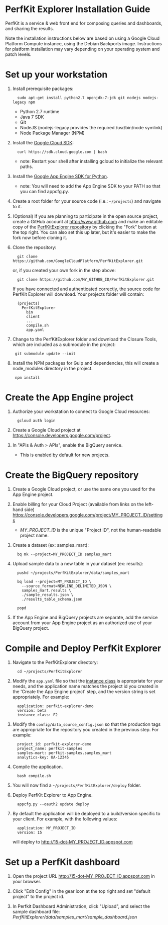 PerfKit Explorer Installation Guide
===================================
PerfKit is a service & web front end for composing queries and dashboards, and sharing the results.

Note the installation instructions below are based on using a Google Cloud Platform Compute instance, using the
Debian Backports image. Instructions for platform installation may vary depending on your operating system and
patch levels.

Set up your workstation
=======================

1. Install prerequisite packages:

         sudo apt-get install python2.7 openjdk-7-jdk git nodejs nodejs-legacy npm

   * Python 2.7 runtime
   * Java 7 SDK
   * Git
   * NodeJS (nodejs-legacy provides the required /usr/bin/node symlink)
   * Node Package Manager (NPM)

4. Install the [Google Cloud SDK](https://developers.google.com/cloud/sdk/):

         curl https://sdk.cloud.google.com | bash

   * note: Restart your shell after installing gcloud to initialize the relevant paths.

6. Install the [Google App Engine SDK for Python](https://cloud.google.com/appengine/downloads).

   * note: You will need to add the App Engine SDK to your PATH so that you can find appcfg.py.

7. Create a root folder for your source code (i.e.: `~/projects`) and navigate to it.

8. (Optional) If you are planning to participate in the open source project, create
   a GitHub account at http://www.github.com and make an editable copy of the
   [PerfKitExplorer repository](https://github.com/GoogleCloudPlatform/PerfKitExplorer)
   by clicking the "Fork" button at the top right. You can also set
   this up later, but it's easier to make the fork now before cloning it.

9. Clone the repository:

         git clone https://github.com/GoogleCloudPlatform/PerfKitExplorer.git

   or, if you created your own fork in the step above:

         git clone https://github.com/MY_GITHUB_ID/PerfKitExplorer.git

   If you have connected and authenticated correctly, the source code for
   PerfKit Explorer will download.
   Your projects folder will contain:

         (projects)
           PerfKitExplorer
             bin
             client
             ...
             compile.sh
             app.yaml

10. Change to the PerfKitExplorer folder and download the Closure Tools, which
    are included as a submodule in the project:

         git submodule update --init

12. Install the NPM packages for Gulp and dependencies, this will
    create a node_modules directory in the project.

         npm install


Create the App Engine project
=============================

1. Authorize your workstation to connect to Google Cloud resources:

         gcloud auth login

1. Create a Google Cloud project at https://console.developers.google.com/project.
2. In "APIs & Auth > APIs", enable the BigQuery service.
   * This is enabled by default for new projects.

Create the BigQuery repository
==============================
1. Create a Google Cloud project, or use the same one you used for the App
   Engine project.

2. Enable billing for your Cloud Project (available from links on the left-hand side)
   https://console.developers.google.com/project/MY_PROJECT_ID/settings
   * _MY_PROJECT_ID_ is the unique "Project ID", not the human-readable project name.

3. Create a dataset (ex: samples_mart):

         bq mk --project=MY_PROJECT_ID samples_mart

4. Upload sample data to a new table in your dataset (ex: results):

         pushd ~/projects/PerfKitExplorer/data/samples_mart

         bq load --project=MY_PROJECT_ID \
           --source_format=NEWLINE_DELIMITED_JSON \
           samples_mart.results \
           ./sample_results.json \
           ./results_table_schema.json

         popd

6. If the App Engine and BigQuery projects are separate, add the
   service account from your App Engine project as an authorized use
   of your BigQuery project.

Compile and Deploy PerfKit Explorer
===================================
1. Navigate to the PerfKitExplorer directory:

         cd ~/projects/PerfKitExplorer

2. Modify the `app.yaml` file so that the
   [instance class](https://cloud.google.com/appengine/docs/adminconsole/performancesettings)
   is appropriate for your needs, and the application name matches the
   project id you created in the 'Create the App Engine project' step,
   and the version string is set appropriately. For example:

         application: perfkit-explorer-demo
         version: beta
         instance_class: F2

3. Modify the `config/data_source_config.json` so that the production tags are
   appropriate for the repository you created in the previous step. For example:

         project_id: perfkit-explorer-demo
         project_name: perfkit-samples
         samples-mart: perfkit-samples.samples_mart
         analytics-key: UA-12345

4. Compile the application.

         bash compile.sh

5. You will now find a `~/projects/PerfKitExplorer/deploy` folder.

6. Deploy PerfKit Explorer to App Engine.

         appcfg.py --oauth2 update deploy

7. By default the application will be deployed to a build/version specific to
   your client. For example, with the following values:

         application: MY_PROJECT_ID
         version: 15

    will deploy to http://15-dot-MY_PROJECT_ID.appspot.com

Set up a PerfKit dashboard
==========================

1. Open the project URL http://15-dot-MY_PROJECT_ID.appspot.com in your browser.

1. Click "Edit Config" in the gear icon at the top right and set
   "default project" to the project id.

1. In Perfkit Dashboard Administration, click "Upload", and select
   the sample dashboard file: *PerfKitExplorer/data/samples_mart/sample_dashboard.json*
